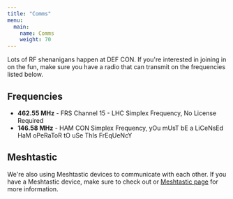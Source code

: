 ```yaml
---
title: "Comms"
menu:
  main:
    name: Comms
    weight: 70
---
```


Lots of RF shenanigans happen at DEF CON. If you're interested in joining in on the fun, make sure you have a radio that can transmit on the frequencies listed below.

## Frequencies

- **462.55 MHz** - FRS Channel 15 - LHC Simplex Frequency, No License Required
- **146.58 MHz** - HAM CON Simplex Frequency, yOu mUsT bE a LiCeNsEd HaM oPeRaToR tO uSe ThIs FrEqUeNcY

## Meshtastic 

We're also using Meshtastic devices to communicate with each other. If you have a Meshtastic device, make sure to check out or [Meshtastic page](/meshtastic) for more information.
